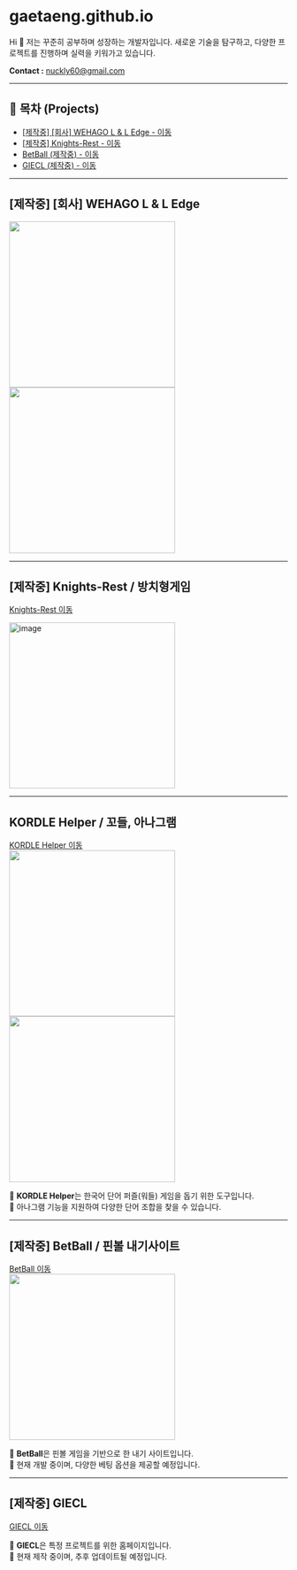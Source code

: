 # gaetaeng.github.io
Hi 👋 
저는 꾸준히 공부하며 성장하는 개발자입니다. 새로운 기술을 탐구하고, 다양한 프로젝트를 진행하며 실력을 키워가고 있습니다.

**Contact :** nuckly60@gmail.com  

---

## 📌 목차 (Projects)
- [[제작중] [회사] WEHAGO L & L Edge - 이동](#제작중-회사-wehago-l--l-edge)
- [[제작중] Knights-Rest - 이동](#제작중-knights-rest--방치형게임)
- [BetBall (제작중) - 이동](#제작중-betball--핀볼-내기사이트)
- [GIECL (제작중) - 이동](#제작중-giecl)

---
## [제작중] [회사] WEHAGO L & L Edge
<img src="https://github.com/user-attachments/assets/dfe2a3f3-f62a-4e5e-a31e-2874dc36b3e3" width="300">
<img src="https://github.com/user-attachments/assets/0f8d28e8-2c75-4264-9c13-6b601931c5f6" width="300">

---
## [제작중] Knights-Rest / 방치형게임
[Knights-Rest 이동](https://gaetaeng.github.io/Knight-s-Rest)

<img alt="image" src="https://github.com/user-attachments/assets/78c1a45c-abdf-4379-b7dd-4b9809d62f75" width="300" />

---
## KORDLE Helper / 꼬들, 아나그램
[KORDLE Helper 이동](https://gaetaeng.github.io/kordle-helper/)  
<img src="https://github.com/user-attachments/assets/10f215c5-7487-4645-9020-8feeb52c49be" width="300" height="300">
<img src="https://github.com/user-attachments/assets/1748cfd3-e256-44b2-b5f1-72bd7733329b" width="300" height="300">

🔹 **KORDLE Helper**는 한국어 단어 퍼즐(워들) 게임을 돕기 위한 도구입니다.  
🔹 아나그램 기능을 지원하여 다양한 단어 조합을 찾을 수 있습니다.  

---
## [제작중] BetBall / 핀볼 내기사이트
[BetBall 이동](https://gaetaeng.github.io/BetBall/)  
<img src="https://github.com/user-attachments/assets/a47121e0-e60c-48b7-9147-c46203df4459" width="300" height="300">

🔹 **BetBall**은 핀볼 게임을 기반으로 한 내기 사이트입니다.  
🔹 현재 개발 중이며, 다양한 베팅 옵션을 제공할 예정입니다.  

---
## [제작중] GIECL
[GIECL 이동](https://gaetaeng.github.io/giec-homepage/)

🔹 **GIECL**은 특정 프로젝트를 위한 홈페이지입니다.  
🔹 현재 제작 중이며, 추후 업데이트될 예정입니다.  
